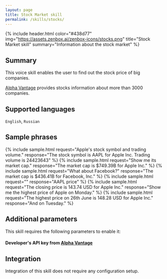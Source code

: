 ```yaml
---
layout: page
title: Stock Market skill
permalink: /skills/stocks/
---
```


{% include header.html color="#438d77" img="https://assets.zenbox.ai/zenbox-icons/stocks.png" title="Stock Market skill" summary="Information about the stock market" %}

## Summary
This voice skill enables the user to find out the stock price of big companies. 

[Alpha Vantage](https://www.alphavantage.co/) provides stocks information about more than 3000 companies. 

## Supported languages
`English`, `Russian`

## Sample phrases
{% include sample.html request="Apple's stock symbol and trading volume." response="The stock symbol is AAPL for Apple Inc. Trading volume is 24423643" %}
{% include sample.html request="Show me its market cap." response="The market cap is $749.39B for Apple Inc." %}
{% include sample.html request="What about Facebook?" response="The market cap is $436.41B for Facebook, Inc." %}
{% include sample.html request="" response="AAPL price" %}
{% include sample.html request="The closing price is 143.74 USD for Apple Inc." response="Show me the highest price of Apple on Monday." %}
{% include sample.html request="The highest price on 26th June is 148.28 USD for Apple Inc." response="And on Tuesday." %}

## Additional parameters
This skill requires the following parameters to enable it:

#### Developer's API key from [Alpha Vantage](https://www.alphavantage.co/)

## Integration
Integration of this skill does not require any configuration setup.